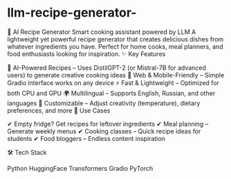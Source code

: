 # llm-recipe-generator-
🍳 AI Recipe Generator  Smart cooking assistant powered by LLM  A lightweight yet powerful recipe generator that creates delicious dishes from whatever ingredients you have. Perfect for home cooks, meal planners, and food enthusiasts looking for inspiration.
✨ Key Features

🧠 AI-Powered Recipes – Uses DistilGPT-2 (or Mistral-7B for advanced users) to generate creative cooking ideas
📱 Web & Mobile-Friendly – Simple Gradio interface works on any device
⚡ Fast & Lightweight – Optimized for both CPU and GPU
🌍 Multilingual – Supports English, Russian, and other languages
🔧 Customizable – Adjust creativity (temperature), dietary preferences, and more
🚀 Use Cases

✔ Empty fridge? Get recipes for leftover ingredients
✔ Meal planning – Generate weekly menus
✔ Cooking classes – Quick recipe ideas for students
✔ Food bloggers – Endless content inspiration

🛠️ Tech Stack

Python HuggingFace Transformers Gradio PyTorch
